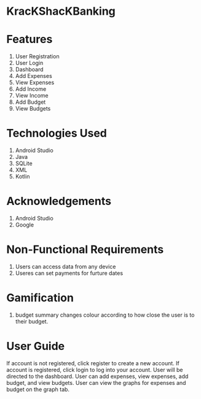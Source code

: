 # KracKShacKBanking


# Features
1. User Registration
2. User Login
3. Dashboard
4. Add Expenses
5. View Expenses
6. Add Income
7. View Income
8. Add Budget
9. View Budgets

# Technologies Used
1. Android Studio
2. Java
3. SQLite
4. XML
5. Kotlin

# Acknowledgements
1. Android Studio
2. Google

# Non-Functional Requirements
1. Users can access data from any device 
2. Useres can set payments for furture dates

# Gamification
1. budget summary changes colour according to how close the user is to their budget.

# User Guide
If account is not registered, click register to create a new account.
If account is registered, click login to log into your account.
User will be directed to the dashboard.
User can add expenses, view expenses, add budget, and view budgets.
User can view the graphs for expenses and budget on the graph tab.
